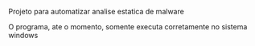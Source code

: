 Projeto para automatizar analise estatica de malware

O programa, ate o momento, somente executa corretamente no sistema windows